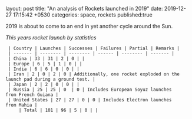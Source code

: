 layout: post 
title:  "An analysis of Rockets launched in 2019"
date:   2019-12-27 17:15:42 +0530
categories: space, rockets
published:true

2019 is about to come to an end in yet another cycle around the Sun.

*This years rocket launch by statistics*

						
     | Country | Launches | Successes | Failures | Partial | Remarks |
	 | ------- | -------- | -------- | ------ | -------- | ------- |				  	
	 | China | 33 | 31 | 2 | 0 | |	
	 | Europe | 6 | 5 | 1 | 0 | |
	 | India | 6 | 6 | 0 | 0 | |
	 | Iran | 2 | 0 | 2 | 0 | Additionally, one rocket exploded on the launch pad during a ground test. |
	 | Japan | 2 | 2 | 0 | 0 | |
	 | Russia | 25 | 25 | 0  | 0 | Includes European Soyuz launches from French Guiana |
	 | United States | 27 | 27 | 0 | 0 | Includes Electron launches from Mahia |
         | Total | 101 | 96 | 5 | 0 | |	

